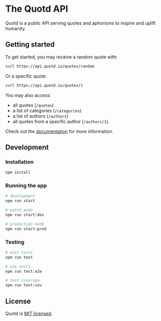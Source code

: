 # The Quotd API

Quotd is a public API serving quotes and aphorisms to inspire and uplift humanity.

## Getting started

To get started, you may receive a random quote with:

```bash
curl https://api.quotd.io/quotes/random
```

Or a specific quote:

```bash
curl https://api.quotd.io/quotes/1
```

You may also access:

- all quotes (`/quotes`)
- a list of categories (`/categories`)
- a list of authors (`/authors`)
- all quotes from a specific author (`/authors/1`).

Check out the [documentation](https://api.quotd.io/) for more information.

## Development

### Installation

```bash
npm install
```

### Running the app

```bash
# development
npm run start

# watch mode
npm run start:dev

# production mode
npm run start:prod
```

### Testing

```bash
# unit tests
npm run test

# e2e tests
npm run test:e2e

# test coverage
npm run test:cov
```

## License

Quotd is [MIT licensed](LICENSE).
